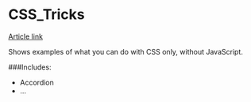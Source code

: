 # CSS_Tricks

[Article link](https://tproger.ru/digest/modern-css/)

Shows examples of what you can do with CSS only, without JavaScript.

###Includes:
* Accordion
* ...
